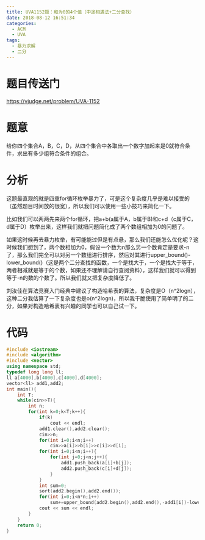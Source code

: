 ```yaml
---
title: UVA1152题：和为0的4个值（中途相遇法+二分查找）
date: 2018-08-12 16:51:34
categories:
  - ACM
  - UVA
tags:
  - 暴力求解
  - 二分
---
```

# 题目传送门
https://vjudge.net/problem/UVA-1152
# 题意
给你四个集合A，B，C，D，从四个集合中各取出一个数字加起来是0就符合条件，求出有多少组符合条件的组合。
# 分析
这题最直观的就是四重for循环枚举暴力了，可是这个复杂度几乎是难以接受的（虽然题目时间放的很宽），所以我们可以使用一些小技巧来简化一下。

比如我们可以两两先来两个for循环，把a+b(a属于A，b属于B)和c+d（c属于C，d属于D）枚举出来，这样我们就把问题简化成了两个数组相加为0的问题了。

如果这时候再去暴力枚举，有可能能过但是有点悬，那么我们还能怎么优化呢？这时候我们想到了，两个数相加为0，假设一个数为n那么另一个数肯定是要求-n了，那么我们完全可以对另一个数组进行排序，然后对其进行upper_bound()-lower_bound()（这是两个二分查找的函数，一个是找大于，一个是找大于等于，两者相减就是等于的个数，如果还不理解请自行查阅资料），这样我们就可以得到等于-n的数的个数了。所以我们就又把复杂度降低了。

刘汝佳在算法竞赛入门经典中建议了构造哈希表的算法，复杂度是O（n^2logn），这种二分我估算了一下复杂度也是o(n^2logn)，所以我干脆使用了简单明了的二分，如果对构造哈希表有兴趣的同学也可以自己试一下。
# 代码
```cpp
#include <iostream>
#include <algorithm>
#include <vector>
using namespace std;
typedef long long ll;
ll a[4000],b[4000],c[4000],d[4000];
vector<ll> add1,add2;
int main(){
    int T;
    while(cin>>T){
        int n;
        for(int k=0;k<T;k++){
            if(k)
                cout << endl;
            add1.clear(),add2.clear();
            cin>>n;
            for(int i=0;i<n;i++)
                cin>>a[i]>>b[i]>>c[i]>>d[i];
            for(int i=0;i<n;i++){
                for(int j=0;j<n;j++){
                    add1.push_back(a[i]+b[j]);
                    add2.push_back(c[i]+d[j]);
                }
            }
            int sum=0;
            sort(add2.begin(),add2.end());
            for(int i=0;i<n*n;i++)
                sum+=upper_bound(add2.begin(),add2.end(),-add1[i])-lower_bound(add2.begin(),add2.end(),-add1[i]);
            cout << sum << endl;
        }
    }
    return 0;
}
```
